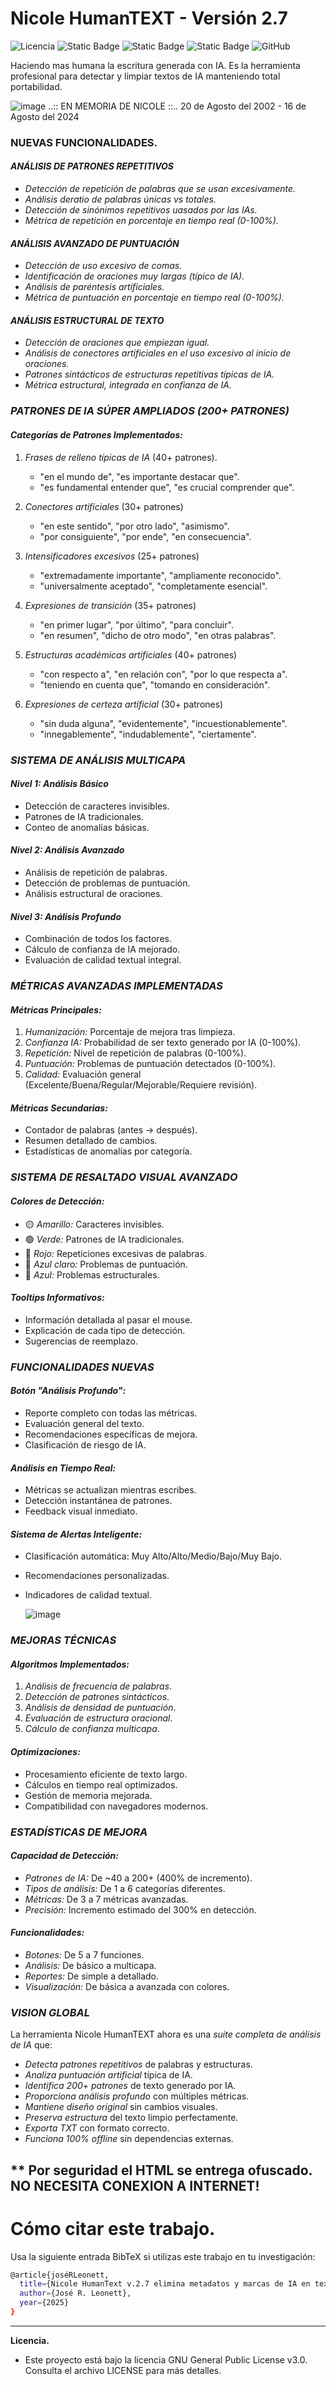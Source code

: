 # Nicole HumanTEXT - Versión 2.7
![Licencia](https://img.shields.io/badge/Licencia-GNU%20GPL%20v3-blue)
![Static Badge](https://img.shields.io/badge/HTML-5%2B-orange)
![Static Badge](https://img.shields.io/badge/Java-8%2B-red)
![Static Badge](https://img.shields.io/badge/CSS-3%2B-blue)
![GitHub](https://img.shields.io/badge/Estado-Activo-brightgreen)

Haciendo mas humana la escritura generada con IA. Es la herramienta profesional para detectar y limpiar textos de IA manteniendo total portabilidad.

![image](https://github.com/jrleonett/Nicole-HumanTEXT-/blob/main/Nicole.jpg)
..:: EN MEMORIA DE NICOLE ::..
20 de Agosto del 2002 - 16 de Agosto del 2024


### NUEVAS FUNCIONALIDADES.

#### *ANÁLISIS DE PATRONES REPETITIVOS*
- *Detección de repetición de palabras que se usan excesivamente.*
- *Análisis deratio de palabras únicas vs totales.*
- *Detección de sinónimos repetitivos uasados por las IAs.*
- *Métrica de repetición en porcentaje en tiempo real (0-100%).*

#### *ANÁLISIS AVANZADO DE PUNTUACIÓN*
- *Detección de uso excesivo de comas.*
- *Identificación de oraciones muy largas (típico de IA).*
- *Análisis de paréntesis artificiales.*
- *Métrica de puntuación en porcentaje en tiempo real (0-100%).*

#### *ANÁLISIS ESTRUCTURAL DE TEXTO*
- *Detección de oraciones que empiezan igual.*
- *Análisis de conectores artificiales en el uso excesivo al inicio de oraciones.*
- *Patrones sintácticos de estructuras repetitivas típicas de IA.*
- *Métrica estructural, integrada en confianza de IA.*

### *PATRONES DE IA SÚPER AMPLIADOS (200+ PATRONES)*

#### *Categorías de Patrones Implementados:*
1. *Frases de relleno típicas de IA* (40+ patrones).
   - "en el mundo de", "es importante destacar que".
   - "es fundamental entender que", "es crucial comprender que".

2. *Conectores artificiales* (30+ patrones)
   - "en este sentido", "por otro lado", "asimismo".
   - "por consiguiente", "por ende", "en consecuencia".

3. *Intensificadores excesivos* (25+ patrones)
   - "extremadamente importante", "ampliamente reconocido".
   - "universalmente aceptado", "completamente esencial".

4. *Expresiones de transición* (35+ patrones)
   - "en primer lugar", "por último", "para concluir".
   - "en resumen", "dicho de otro modo", "en otras palabras".

5. *Estructuras académicas artificiales* (40+ patrones)
   - "con respecto a", "en relación con", "por lo que respecta a".
   - "teniendo en cuenta que", "tomando en consideración".

6. *Expresiones de certeza artificial* (30+ patrones)
   - "sin duda alguna", "evidentemente", "incuestionablemente".
   - "innegablemente", "indudablemente", "ciertamente".

### *SISTEMA DE ANÁLISIS MULTICAPA*

#### *Nivel 1: Análisis Básico*
- Detección de caracteres invisibles.
- Patrones de IA tradicionales.
- Conteo de anomalías básicas.

#### *Nivel 2: Análisis Avanzado*
- Análisis de repetición de palabras.
- Detección de problemas de puntuación.
- Análisis estructural de oraciones.

#### *Nivel 3: Análisis Profundo*
- Combinación de todos los factores.
- Cálculo de confianza de IA mejorado.
- Evaluación de calidad textual integral.

### *MÉTRICAS AVANZADAS IMPLEMENTADAS*

#### *Métricas Principales:*
1. *Humanización:* Porcentaje de mejora tras limpieza.
2. *Confianza IA:* Probabilidad de ser texto generado por IA (0-100%).
3. *Repetición:* Nivel de repetición de palabras (0-100%).
4. *Puntuación:* Problemas de puntuación detectados (0-100%).
5. *Calidad:* Evaluación general (Excelente/Buena/Regular/Mejorable/Requiere revisión).

#### *Métricas Secundarias:*
- Contador de palabras (antes → después).
- Resumen detallado de cambios.
- Estadísticas de anomalías por categoría.

### *SISTEMA DE RESALTADO VISUAL AVANZADO*

#### *Colores de Detección:*
- 🟡 *Amarillo:* Caracteres invisibles.
- 🟢 *Verde:* Patrones de IA tradicionales.
- 🔴 *Rojo:* Repeticiones excesivas de palabras.
- 🔵 *Azul claro:* Problemas de puntuación.
- 🔵 *Azul:* Problemas estructurales.

#### *Tooltips Informativos:*
- Información detallada al pasar el mouse.
- Explicación de cada tipo de detección.
- Sugerencias de reemplazo.

### *FUNCIONALIDADES NUEVAS*

#### *Botón "Análisis Profundo":*
- Reporte completo con todas las métricas.
- Evaluación general del texto.
- Recomendaciones específicas de mejora.
- Clasificación de riesgo de IA.

#### *Análisis en Tiempo Real:*
- Métricas se actualizan mientras escribes.
- Detección instantánea de patrones.
- Feedback visual inmediato.

#### *Sistema de Alertas Inteligente:*
- Clasificación automática: Muy Alto/Alto/Medio/Bajo/Muy Bajo.
- Recomendaciones personalizadas.
- Indicadores de calidad textual.

  ![image](https://github.com/jrleonett/Nicole-HumanTEXT-/blob/main/nicole2.jpg)

### *MEJORAS TÉCNICAS*

#### *Algoritmos Implementados:*
1. *Análisis de frecuencia de palabras*.
2. *Detección de patrones sintácticos*.
3. *Análisis de densidad de puntuación*.
4. *Evaluación de estructura oracional*.
5. *Cálculo de confianza multicapa*.

#### *Optimizaciones:*
- Procesamiento eficiente de texto largo.
- Cálculos en tiempo real optimizados.
- Gestión de memoria mejorada.
- Compatibilidad con navegadores modernos.

### *ESTADÍSTICAS DE MEJORA*

#### *Capacidad de Detección:*
- *Patrones de IA:* De ~40 a 200+ (400% de incremento).
- *Tipos de análisis:* De 1 a 6 categorías diferentes.
- *Métricas:* De 3 a 7 métricas avanzadas.
- *Precisión:* Incremento estimado del 300% en detección.

#### *Funcionalidades:*
- *Botones:* De 5 a 7 funciones.
- *Análisis:* De básico a multicapa.
- *Reportes:* De simple a detallado.
- *Visualización:* De básica a avanzada con colores.

### *VISION GLOBAL*

La herramienta Nicole HumanTEXT ahora es una *suite completa de análisis de IA* que:

- *Detecta patrones repetitivos* de palabras y estructuras.
- *Analiza puntuación artificial* típica de IA.
- *Identifica 200+ patrones* de texto generado por IA.
- *Proporciona análisis profundo* con múltiples métricas.
- *Mantiene diseño original* sin cambios visuales.
- *Preserva estructura* del texto limpio perfectamente.
- *Exporta TXT* con formato correcto.
- *Funciona 100% offline* sin dependencias externas.

** Por seguridad el HTML se entrega ofuscado. NO NECESITA CONEXION A INTERNET!
---
# Cómo citar este trabajo.
Usa la siguiente entrada BibTeX si utilizas este trabajo en tu investigación:
```bash
@article{joséRLeonett,
  title={Nicole HumanText v.2.7 elimina metadatos y marcas de IA en textos},
  author={José R. Leonett},
  year={2025}
}
```
---

**Licencia.**
- Este proyecto está bajo la licencia GNU General Public License v3.0. Consulta el archivo LICENSE para más detalles.


